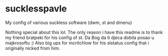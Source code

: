 # sucklesspavle
My config of various suckless software (dwm, st and dmenu)

Nothing special about this lol.
The only reason i have this readme is to thank my friend bratpeki for his config of st. Da Bog da ti djeca dobila posao u majkrosoftu :)
Also big ups for mcritchlow for his slstatus config that i originally nicked from him. 
